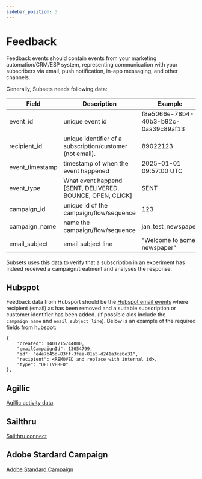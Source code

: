 ```yaml
---
sidebar_position: 3
---
```


# Feedback

Feedback events should contain events from your marketing automation/CRM/ESP system, representing communication with your subscribers via email, push notification, in-app messaging, and other channels.

Generally, Subsets needs following data:

| Field | Description | Example | Required |
| --- | --- | --- | --- |
| event_id | unique event id| f8e5066e-78b4-40b3-b92c-0aa39c89af13 | x |
| recipient_id | unique identifier of a subscription/customer (not email). | 89022123 | x |
| event_timestamp | timestamp of when the event happened | 2025-01-01 09:57:00 UTC | x |
| event_type | What event happend [SENT, DELIVERED, BOUNCE, OPEN, CLICK] | SENT | x |
| campaign_id | unique id of the campaign/flow/sequence | 123| x |
| campaign_name | name the campaign/flow/sequence | jan_test_newspaper |  |
| email_subject | email subject line | "Welcome to acme newspaper" |  |

Subsets uses this data to verify that a subscription in an experiment has indeed received a campaign/treatment and analyses the response. 

## Hubspot
Feedback data from Hubsport should be the [Hubspot email events](https://developers.hubspot.com/beta-docs/guides/api/analytics-and-events/email-analytics#email-events) where recipient (email) as has been removed and a suitable subscription or customer identifier has been added. (if possible alos include the `campaign_name` and `email_subject_line`).
Below is an example of the required fields from hubspot: 
```
{
    "created": 1401715744000,
    "emailCampaignId": 13054799,
    "id": "e4e7b45d-83ff-3faa-81a5-d241a3ce6e31",
    "recipient": <REMOVED and replace with internal id>,
    "type": "DELIVERED"
},
```

## Agillic
[Agillic activity data](https://support.agillic.com/hc/en-gb/articles/360014582492-All-You-Need-to-Know-About-Data-Models#h_dc2d5c7b-f758-481a-a90c-8e2b20ccff1a)


## Sailthru
[Sailthru connect](https://getstarted.meetmarigold.com/engagebysailthru/Content/analytics/stc/event-stream.html)


## Adobe Stardard Campaign
[Adobe Standard Campaign](https://experienceleague.adobe.com/en/docs/campaign-standard/using/working-with-apis/get-started-apis)
